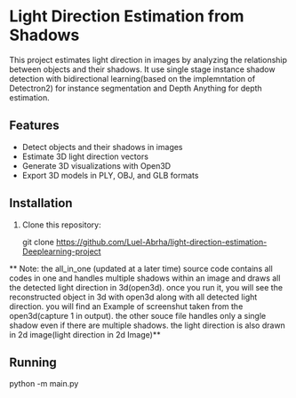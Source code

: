 # Light Direction Estimation from Shadows

This project estimates light direction in images by analyzing the relationship between objects and their shadows. It use single stage instance shadow detection with bidirectional learning(based on the implemntation of Detectron2) for instance segmentation and Depth Anything for depth estimation.

## Features

- Detect objects and their shadows in images
- Estimate 3D light direction vectors
- Generate 3D visualizations with Open3D
- Export 3D models in PLY, OBJ, and GLB formats

## Installation

1. Clone this repository:
  
   git clone https://github.com/Luel-Abrha/light-direction-estimation-Deeplearning-project

**
Note: the all_in_one (updated at a later time)  source code contains all codes in one  and handles multiple shadows within an image and draws all the detected light direction in 3d(open3d). once  you  run it,  you will see the reconstructed object in 3d with open3d along with all detected light direction. you will find an Example of screenshut taken from the  open3d(capture 1 in output).
the other souce file handles only a single shadow even if there are multiple shadows. the light direction is also drawn in 2d image(light direction in 2d Image)**

## Running
python -m main.py
